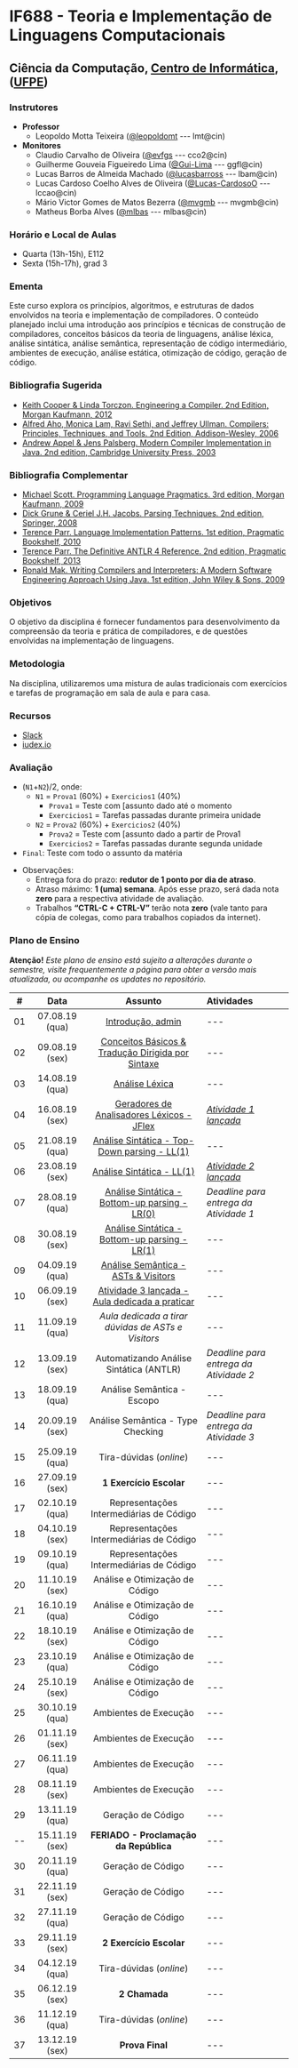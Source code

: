 # IF688 - Teoria e Implementação de Linguagens Computacionais

## Ciência da Computação, [Centro de Informática](http://www.cin.ufpe.br), ([UFPE](http://www.ufpe.br))

### Instrutores

* **Professor** 
  * Leopoldo Motta Teixeira ([@leopoldomt](https://github.com/leopoldomt) --- lmt@cin)
* **Monitores** 
  * Claudio Carvalho de Oliveira ([@evfgs](https://github.com/claudiocarvalhoo) --- cco2@cin)
  * Guilherme Gouveia Figueiredo Lima ([@Gui-Lima](https://github.com/Gui-Lima) --- ggfl@cin)
  * Lucas Barros de Almeida Machado ([@lucasbarross](https://github.com/lucasbarross) --- lbam@cin)
  * Lucas Cardoso Coelho Alves de Oliveira ([@Lucas-CardosoO](https://github.com/Lucas-CardosoO) --- lccao@cin)
  * Mário Victor Gomes de Matos Bezerra ([@mvgmb](https://github.com/mvgmb) --- mvgmb@cin)
  * Matheus Borba Alves ([@mlbas](https://github.com/mlbas) --- mlbas@cin)
  
### Horário e Local de Aulas

* Quarta (13h-15h), E112
* Sexta (15h-17h), grad 3

### Ementa

Este curso explora os princípios, algoritmos, e estruturas de dados envolvidos na teoria e implementação de compiladores. 
O conteúdo planejado inclui uma introdução aos princípios e técnicas de construção de compiladores, conceitos básicos da teoria de linguagens, análise léxica, análise sintática, análise semântica, representação de código intermediário, ambientes de execução, análise estática, otimização de código, geração de código.

### Bibliografia Sugerida

- [Keith Cooper & Linda Torczon. Engineering a Compiler. 2nd Edition, Morgan Kaufmann, 2012](https://www.elsevier.com/books/engineering-a-compiler/cooper/978-0-12-088478-0)
- [Alfred Aho, Monica Lam, Ravi Sethi, and Jeffrey Ullman. Compilers: Principles, Techniques, and Tools. 2nd Edition, Addison-Wesley, 2006](http://dragonbook.stanford.edu)
- [Andrew Appel & Jens Palsberg. Modern Compiler Implementation in Java. 2nd edition, Cambridge University Press, 2003](https://www.cs.princeton.edu/~appel/modern/java/)

### Bibliografia Complementar
- [Michael Scott. Programming Language Pragmatics. 3rd edition, Morgan Kaufmann, 2009](https://www.cs.rochester.edu/u/scott/pragmatics/3e/)
- [Dick Grune & Ceriel J.H. Jacobs. Parsing Techniques. 2nd edition, Springer, 2008](https://dickgrune.com/Books/PTAPG_2nd_Edition/)
- [Terence Parr. Language Implementation Patterns. 1st edition, Pragmatic Bookshelf, 2010](https://pragprog.com/book/tpdsl/language-implementation-patterns)
- [Terence Parr. The Definitive ANTLR 4 Reference. 2nd edition, Pragmatic Bookshelf, 2013](https://pragprog.com/book/tpantlr2/the-definitive-antlr-4-reference)
- [Ronald Mak. Writing Compilers and Interpreters: A Modern Software Engineering Approach Using Java. 1st edition, John Wiley & Sons, 2009](http://www.wiley.com/WileyCDA/WileyTitle/productCd-0470177071.html)

### Objetivos

O objetivo da disciplina é fornecer fundamentos para desenvolvimento da compreensão da teoria e prática de compiladores, e de questões envolvidas na implementação de linguagens.

### Metodologia

Na disciplina, utilizaremos uma mistura de aulas tradicionais com exercícios e tarefas de programação em sala de aula e para casa. 

### Recursos

- [Slack](https://if688.slack.com)
- [iudex.io](https://iudex.io/group/join/JsaMg1R)

### Avaliação

* (`N1`+`N2`)/2, onde:
  * `N1` = `Prova1` (60%) + `Exercicios1` (40%)
    * `Prova1` = Teste com [assunto dado até o momento
    * `Exercicios1` = Tarefas passadas durante primeira unidade
  * `N2` = `Prova2` (60%) + `Exercicios2` (40%)
    * `Prova2` = Teste com [assunto dado a partir de Prova1 
    * `Exercicios2` = Tarefas passadas durante segunda unidade
* `Final`: Teste com todo o assunto da matéria

- Observações:
  - Entrega fora do prazo: **redutor de 1 ponto por dia de atraso**. 
  - Atraso máximo: **1 (uma) semana**. Após esse prazo, será dada nota **zero** para a respectiva atividade de avaliação.
  - Trabalhos **“CTRL-C + CTRL-V”** terão nota **zero** (vale tanto para cópia de colegas, como para trabalhos copiados da internet).

### Plano de Ensino

**Atenção!** 
*Este plano de ensino está sujeito a alterações durante o semestre, visite frequentemente a página para obter a versão mais atualizada, ou acompanhe os updates no repositório.*

| # | Data | Assunto | Atividades |
|:---:|:----:|:----------------------:|:----------------------|
| 01 | 07.08.19 (qua) | [Introdução, admin](2019-08-07.md) | --- |
| 02 | 09.08.19 (sex) | [Conceitos Básicos & Tradução Dirigida por Sintaxe](2019-08-09.md) | --- |
| 03 | 14.08.19 (qua) | [Análise Léxica](2019-08-14.md) | --- |
| 04 | 16.08.19 (sex) | [Geradores de Analisadores Léxicos - JFlex](2019-08-16.md) | [*Atividade 1 lançada*](atividades/01-AutoJflexTest/) |
| 05 | 21.08.19 (qua) | [Análise Sintática - Top-Down parsing - LL(1)](2019-08-21.md) | --- |
| 06 | 23.08.19 (sex) | [Análise Sintática - LL(1)](2019-08-23.md) | [*Atividade 2 lançada*](atividades/02-FirstFollow/) |
| 07 | 28.08.19 (qua) | [Análise Sintática - Bottom-up parsing - LR(0)](2019-08-28.md) | *Deadline para entrega da Atividade 1* |
| 08 | 30.08.19 (sex) | [Análise Sintática - Bottom-up parsing - LR(1)](2019-08-30.md) | --- |
| 09 | 04.09.19 (qua) | [Análise Semântica - ASTs & Visitors](2019-09-04.md) | --- |
| 10 | 06.09.19 (sex) | [Atividade 3 lançada - Aula dedicada a praticar](atividades/03-SimpleInterpreter/) | --- |
| 11 | 11.09.19 (qua) | _Aula dedicada a tirar dúvidas de ASTs e Visitors_ | --- |
| 12 | 13.09.19 (sex) | Automatizando Análise Sintática (ANTLR) | *Deadline para entrega da Atividade 2* |
| 13 | 18.09.19 (qua) | Análise Semântica - Escopo | --- |
| 14 | 20.09.19 (sex) | Análise Semântica - Type Checking | *Deadline para entrega da Atividade 3* |
| 15 | 25.09.19 (qua) | Tira-dúvidas (_online_) | --- |
| 16 | 27.09.19 (sex) | **1 Exercício Escolar** | --- |
| 17 | 02.10.19 (qua) | Representações Intermediárias de Código | --- |
| 18 | 04.10.19 (sex) | Representações Intermediárias de Código | --- |
| 19 | 09.10.19 (qua) | Representações Intermediárias de Código | --- |
| 20 | 11.10.19 (sex) | Análise e Otimização de Código | --- |
| 21 | 16.10.19 (qua) | Análise e Otimização de Código | --- |
| 22 | 18.10.19 (sex) | Análise e Otimização de Código | --- |
| 23 | 23.10.19 (qua) | Análise e Otimização de Código | --- |
| 24 | 25.10.19 (sex) | Análise e Otimização de Código | --- |
| 25 | 30.10.19 (qua) | Ambientes de Execução | --- |
| 26 | 01.11.19 (sex) | Ambientes de Execução | --- |
| 27 | 06.11.19 (qua) | Ambientes de Execução | --- |
| 28 | 08.11.19 (sex) | Ambientes de Execução | --- |
| 29 | 13.11.19 (qua) | Geração de Código | --- |
| -- | 15.11.19 (sex) | **FERIADO - Proclamação da República** | --- |
| 30 | 20.11.19 (qua) | Geração de Código | --- |
| 31 | 22.11.19 (sex) | Geração de Código | --- |
| 32 | 27.11.19 (qua) | Geração de Código | --- |
| 33 | 29.11.19 (sex) | **2 Exercício Escolar** | --- |
| 34 | 04.12.19 (qua) | Tira-dúvidas (_online_) | --- |
| 35 | 06.12.19 (sex) | **2 Chamada** | --- |
| 36 | 11.12.19 (qua) | Tira-dúvidas (_online_) | --- |
| 37 | 13.12.19 (sex) | **Prova Final**  | --- |